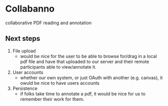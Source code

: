 # Collabanno
collaborative PDF reading and annotation

## Next steps

1. File upload
    * would be nice for the user to be able to browse for/drag in a local pdf file and have that uploaded to our server and their remote participants able to view/annotate it.
1. User accounts
    * whether our own system, or just OAuth with another (e.g. canvas), it owuld be nice to have users accounts
1. Persistence
    * if folks take time to annotate a pdf, it would be nice for us to remember their work for them.